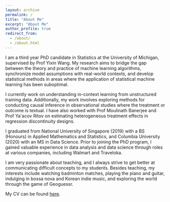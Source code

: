 ```yaml
---
layout: archive
permalink: /
title: "About Me"
excerpt: "About Me"
author_profile: true
redirect_from: 
  - /about/
  - /about.html
---
```


I am a third year PhD candidate in Statistics at the University of Michigan, supervised by Prof Yixin Wang. My research aims to bridge the gap between the theory and practice of machine learning algorithms, synchronize model assumptions with real-world contexts, and develop statistical methods in areas where the application of statistical machine learning has been suboptimal.

I currently work on understanding in-context learning from unstructured training data. Additionally, my work involves exploring methods for conducting causal inference in observational studies where the treatment or outcome is textual. I have also worked with Prof Moulinath Banerjee and Prof Ya'acov Ritov on estimating heterogeneous treatment effects in regression discontinuity designs.

I graduated from National University of Singapore (2019) with a BS (Honours) in Applied Mathematics and Statistics, and Columbia University (2020) with an MS in Data Science. Prior to joining the PhD program, I gained valuable experience in data analysis and data science through roles at various companies, including Walmart and Traveloka.

I am very passionate about teaching, and I always strive to get better at communicating difficult concepts to my students. Besides teaching, my interests include watching badminton matches, playing the piano and guitar, indulging in bossa nova and Korean indie music, and exploring the world through the game of Geoguessr.

My CV can be found [here](http://k-wib.github.io/files/cv_wibisono_jan_24.pdf).
